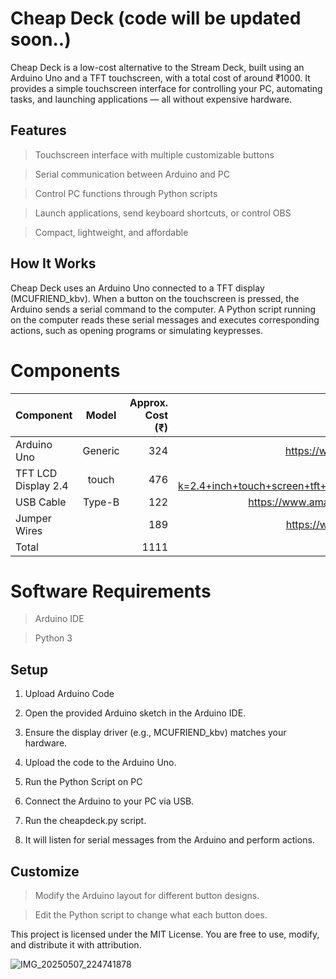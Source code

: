# Cheap Deck (code will be updated soon..)

Cheap Deck is a low-cost alternative to the Stream Deck, built using an Arduino Uno and a TFT touchscreen, with a total cost of around ₹1000.
It provides a simple touchscreen interface for controlling your PC, automating tasks, and launching applications — all without expensive hardware.

## Features

> Touchscreen interface with multiple customizable buttons

> Serial communication between Arduino and PC

> Control PC functions through Python scripts

> Launch applications, send keyboard shortcuts, or control OBS

> Compact, lightweight, and affordable

## How It Works

Cheap Deck uses an Arduino Uno connected to a TFT display (MCUFRIEND_kbv).
When a button on the touchscreen is pressed, the Arduino sends a serial command to the computer.
A Python script running on the computer reads these serial messages and executes corresponding actions, such as opening programs or simulating keypresses.

# Components
| Component | Model | Approx. Cost (₹) | link |
|:------------|:-------------:|-------------:|-------------:|
| Arduino Uno | Generic | 324 | https://www.amazon.in/s?k=ardiuno+uno |
| TFT LCD Display	2.4 | touch | 476 |https://www.amazon.in/s?k=2.4+inch+touch+screen+tft+display+shield+for+arduino+uno |
| USB Cable | Type-B | 122 | https://www.amazon.in/s?k=USB+Cable+Type-B |
| Jumper Wires |  | 189 | https://www.amazon.in/s?k=jumber+wire |
| Total |  | 1111  | |



# Software Requirements

> Arduino IDE

> Python 3

## Setup

1. Upload Arduino Code

2. Open the provided Arduino sketch in the Arduino IDE.

3. Ensure the display driver (e.g., MCUFRIEND_kbv) matches your hardware.

4. Upload the code to the Arduino Uno.

5. Run the Python Script on PC

6. Connect the Arduino to your PC via USB.


7. Run the cheapdeck.py script.

8. It will listen for serial messages from the Arduino and perform actions.

## Customize

> Modify the Arduino layout for different button designs.

> Edit the Python script to change what each button does.

This project is licensed under the MIT License.
You are free to use, modify, and distribute it with attribution.

![IMG_20250507_224741878](https://github.com/user-attachments/assets/aa530617-dda5-44c8-bb6c-a26063da49c6)
